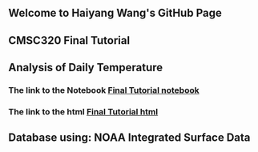 ## Welcome to Haiyang Wang's GitHub Page

## CMSC320 Final Tutorial

## Analysis of Daily Temperature

### The link to the Notebook [Final Tutorial notebook](https://dukeocean.github.io/HaiyangWangFinalTutorial/CMSC320_Final_Tutorial.ipynb)

### The link to the html [Final Tutorial html](https://dukeocean.github.io/HaiyangWangFinalTutorial/CMSC320_Final_Tutorial.html)

## Database using: NOAA Integrated Surface Data



